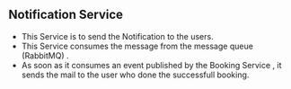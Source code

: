 ## Notification Service
* This Service is to send the Notification to the users.
* This Service consumes the message from the message queue (RabbitMQ) .
* As soon as it consumes an event published by the Booking Service , it sends the mail to the user who done the successfull booking.

